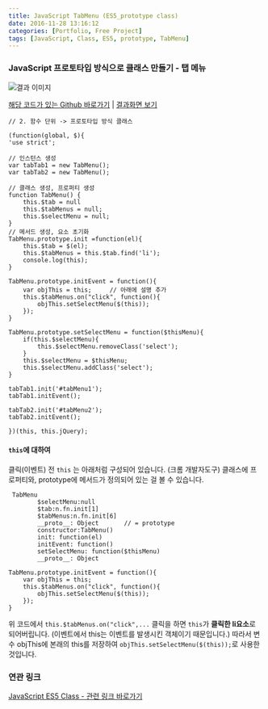 ```yaml
---
title: JavaScript TabMenu (ES5_prototype class)
date: 2016-11-28 13:16:12
categories: [Portfolio, Free Project]
tags: [JavaScript, Class, ES5, prototype, TabMenu]
---
```


### JavaScript 프로토타입 방식으로 클래스 만들기 - 탭 메뉴

![결과 이미지](/image/tabmenu.jpg)

[해당 코드가 있는 Github 바로가기](https://github.com/sharryhong/FDS/blob/master/day06_css/css/file-format-icons03.css) | [결과화면 보기](https://sharryhong.github.io/TIL/javaScript/02_class/tabmenu.html)

```
// 2. 함수 단위 -> 프로토타입 방식 클래스

(function(global, $){
'use strict';

// 인스턴스 생성 	
var tabTab1 = new TabMenu();
var tabTab2 = new TabMenu();

// 클래스 생성, 프로퍼티 생성
function TabMenu() {
	this.$tab = null
	this.$tabMenus = null;
	this.$selectMenu = null;
}
// 메서드 생성, 요소 초기화  
TabMenu.prototype.init =function(el){
	this.$tab = $(el);
	this.$tabMenus = this.$tab.find('li');
	console.log(this);
}

TabMenu.prototype.initEvent = function(){
	var objThis = this;		// 아래에 설명 추가
	this.$tabMenus.on("click", function(){
		objThis.setSelectMenu($(this));
	});
}

TabMenu.prototype.setSelectMenu = function($thisMenu){
	if(this.$selectMenu){
		this.$selectMenu.removeClass('select');
	}
	this.$selectMenu = $thisMenu;
	this.$selectMenu.addClass('select');
}

tabTab1.init('#tabMenu1');
tabTab1.initEvent();

tabTab2.init('#tabMenu2');
tabTab2.initEvent();

})(this, this.jQuery);
```

####  `this`에 대하여

클릭(이벤트) 전 `this` 는 아래처럼 구성되어 있습니다. (크롬 개발자도구)
클래스에 프로퍼티와, prototype에 메서드가 정의되어 있는 걸 볼 수 있습니다.

```
 TabMenu
		$selectMenu:null
		$tab:n.fn.init[1]
		$tabMenus:n.fn.init[6]
		__proto__: Object		// = prototype
		constructor:TabMenu()
		init: function(el)
		initEvent: function()
		setSelectMenu: function($thisMenu)
		__proto__: Object

```


```
TabMenu.prototype.initEvent = function(){
	var objThis = this;
	this.$tabMenus.on("click", function(){
		objThis.setSelectMenu($(this));
	});
}
```
위 코드에서  `this.$tabMenus.on("click",...` 클릭을 하면 `this`가 **클릭한 li요소**로 되어버립니다.
(이벤트에서 this는 이벤트를 발생시킨 객체이기 때문입니다.)
따라서 변수 objThis에 본래의 this를 저장하여 `objThis.setSelectMenu($(this));`로 사용한 것입니다.

### 연관 링크
[JavaScript ES5 Class - 관련 링크 바로가기](https://sharryhong.github.io/2016/11/26/javascript-class/)
